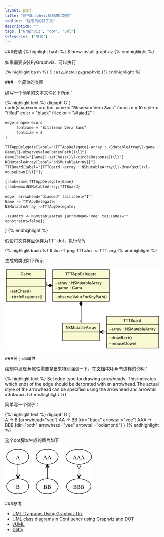```yaml
---
layout: post
title: "使用Graphviz绘制UML类图"
tagline: "程序员的好工具"
description: ""
tags: ["Graphviz", "dot", "uml"]
categories: ["笔记"]
---
```

###安装
{% highlight bash %}
$ brew install graphviz
{% endhighlight %}

如果需要安装PyGraphviz，可以执行

{% highlight bash %}
$ easy_install pygraphviz
{% endhighlight %}

###一个简单的类图

编写一个简单的文本文件如下所示：

{% highlight text %}
digraph G {   
    node[shape=record
         fontname = "Bitstream Vera Sans"
         fontsize = 10
         style = "filled"
         color = "black"
         fillcolor = "#fafad2"
    ]

    edge[shape=record
         fontname = "Bitstream Vera Sans"
         fontsize = 8
    ]
   
    TTTAppDelegate[label="{TTTAppDelegate|-array : NSMutableArray\l-game : Game\l|-observeValueForKeyPath()\l}"]
    Game[label="{Game||-setChess()\l-circleResponse()\l}"]
    NSMutableArray[label="{NSMutableArray|}"]
    TTTBoard[label="{TTTBoard|-array : NSMutableArray\l|-drawRect()\l-mouseDown()\l}"];

    {rank=same;TTTAppDelegate;Game}
    {rank=max;NSMutableArray;TTTBoard}

    edge[ arrowhead="diamond" taillabel="1"]
    Game -> TTTAppDelegate;
    NSMutableArray ->TTTAppDelegate;

    TTTBoard -> NSMutableArray [arrowhead="vee" taillabel="" constraint=false];
}
{% endhighlight %}

假设将文件存盘保存为TTT.dot，执行命令

{% highlight bash %}
$ dot -T png TTT.dot -o TTT.png
{% endhighlight %}

生成的类图如下所示：

![](/images/dot-TTT.png)

###关于dir属性

绘制中发现dir属性需要拿出来特别强调一下，在[文档][]中对dir有这样的说明：

{% highlight text %}
Set edge type for drawing arrowheads. This indicates which ends of the edge should be decorated with an arrowhead. The actual style of the arrowhead can be specified using the arrowhead and arrowtail attributes.
{% endhighlight %}

简单写一个例子：

{% highlight text %}
digraph G {  
	A -> B [arrowhead="vee"]
	AA -> BB [dir="back" arrowtail="vee"]
	AAA -> BBB [dir="both" arrowhead="vee" arrowtail="odiamond"]
}
{% endhighlight %}

这个dot脚本生成的图片如下

![](/images/dot-dir.png)

###参考
- [UML Diagrams Using Graphviz Dot](http://www.ffnn.nl/pages/articles/media/uml-diagrams-using-graphviz-dot.php)
- [UML class diagrams in Confluence using Graphviz and DOT](http://blog.lunatech.com/2007/04/27/uml-class-diagrams-confluence-using-graphviz-and-dot)
- [yUML](http://www.yuml.me)
- [Gliffy](http://www.gliffy.com)

[文档]: http://www.graphviz.org/doc/info/attrs.html
